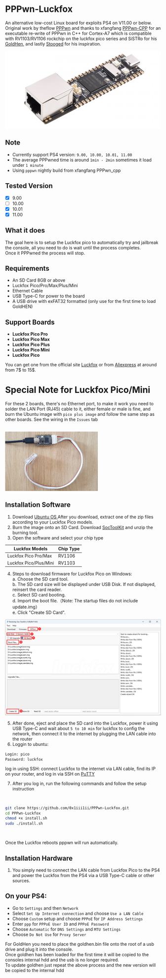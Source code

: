 # PPPwn-Luckfox

An alternative low-cost Linux board for exploits PS4 on V11.00 or below.<br>
Original work by theflow <a href=https://github.com/TheOfficialFloW/PPPwn>PPPwn</a> 
and thanks to xfangfang <a href=https://github.com/xfangfang/PPPwn_cpp>PPPwn-CPP</a> for an executable re-write of PPPwn in C++ for Cortex-A7 which is compatible with RV1103/RV1106 rockchip
on the luckfox pico series and SiSTRo for his <a href=https://github.com/GoldHEN/GoldHEN>GoldHen</a>, and lastly <a href=https://github.com/stooged/PI-Pwn>Stooged</a> for his inspiration. <br>

![](https://github.com/0x1iii1ii/PPPwn-Luckfox/blob/main/images/image1.jpg)

## Note

- Currently support PS4 version: `9.00, 10.00, 10.01, 11.00`
- The average PPPwned time is around `1min - 2min` sometimes it load under `1 minute`
- Using `pppwn` nightly build from xfangfang PPPwn_cpp <be>

## Tested Version

- [x] 9.00
- [ ] 10.00
- [x] 10.01
- [x] 11.00
      
## What it does

The goal here is to setup the Luckfox pico to automatically try and jailbreak the console, all you need to do is wait until the process completes.<br>
Once it PPPwned the process will stop. <br>

## Requirements

- An SD Card 8GB or above
- Luckfox Pico/Pro/Max/Plus/Mini
- Ethernet Cable
- USB Type-C for power to the board
- A USB drive with exFAT32 formatted (only use for the first time to load GoldHEN)

## Support Boards

- <b>Luckfox Pico Pro</b><br>
- <b>Luckfox Pico Max</b><br>
- <b>Luckfox Pico Plus</b><be>
- <b>Luckfox Pico Mini</b><br>
- <b>Luckfox Pico </b><br>

You can get one from the official site <a href=https://www.luckfox.com>Luckfox</a>  or from <a href=https://www.aliexpress.com/item/1005006083739388.html>Aliexpress</a> at around from 7$ to 15$.

# Special Note for Luckfox Pico/Mini
For these 2 boards, there's no Ethernet port, to make it work you need to solder the LAN Port (RJ45) cable to it, either female or male is fine, and burn the Ubuntu image with `pico plus image` and follow the same step as other boards. See the wiring in the `Issues` tab

<br>

<img src="https://github.com/0x1iii1ii/PPPwn-Luckfox/blob/main/images/image.jpg" alt="Luckfox Pico Mini" width="300">

## Installation Software

1. Download <a href=https://drive.google.com/drive/folders/1sFUWjYpDDisf92q9EwP1Ia7lHgp9PaFS>Ubuntu OS </a> After you download, extract one of the zip files according to your Luckfox Pico models. <br>
2. Burn the image onto an SD Card. Download <a href=https://drive.google.com/file/d/1ALo4G7rEaF1GNhUHINoYHT_RGWGddzYw>SocToolKit</a> and unzip the burning tool.
3. Open the software and select your chip type

Luckfox Models  | Chip Type
------------- | -------------
Luckfox Pico Pro/Max  | RV1106
Luckfox Pico/Plus/Mini  | RV1103 

4. Steps to download firmware for Luckfox Pico on Windows: <br>
  a. Choose the SD card tool.<br>
  b. The SD card size will be displayed under USB Disk. If not displayed, reinsert the card reader.<br>
  c. Select SD card booting.<br>
  d. Import the boot file.（Note: The startup files do not include update.img）<br>
  e. Click "Create SD Card".<br>

<img src="https://github.com/0x1iii1ii/PPPwn-Luckfox/blob/main/images/image2.jpg" alt="Luckfox Pico Mini" width="600">

5. After done, eject and place the SD card into the Luckfox, power it using USB Type-C and wait about `5 to 10 min` for luckfox to config the network, then connect it to the internet by plugging the LAN cable into the router <br> 
6. Loggin to ubuntu:

`Login: pico` <br>
`Password: luckfox` <be>

log in using SSH: connect Luckfox to the internet via LAN cable, find its IP on your router, and log in via SSH on <a href=https://putty.org>PuTTY</a>

7. After you log in, run the following commands and follow the setup instruction

<br>

```sh
git clone https://github.com/0x1iii1ii/PPPwn-Luckfox.git
cd PPPwn-Luckfox
chmod +x install.sh
sudo ./install.sh
```

<br>

Once the Luckfox reboots pppwn will run automatically.<br>

## Installation Hardware

1. You simply need to connect the LAN cable from Luckfox Pico to the PS4 and power the Luckfox from the PS4 via a USB Type-C cable or other sources.

## On your PS4:<br>

- Go to `Settings` and then `Network`<br>
- Select `Set Up Internet connection` and choose `Use a LAN Cable`<br>
- Choose `Custom` setup and choose `PPPoE` for `IP Address Settings`<br>
- Enter `ppp` for `PPPoE User ID` and `PPPoE Password`<br>
- Choose `Automatic` for `DNS Settings` and `MTU Settings`<br>
- Choose `Do Not Use` for `Proxy Server`<br>

For GoldHen you need to place the goldhen.bin file onto the root of a usb drive and plug it into the console.<br>
Once goldhen has been loaded for the first time it will be copied to the consoles internal hdd and the usb is no longer required.<br>
To update goldhen just repeat the above process and the new version will be copied to the internal hdd<br>

